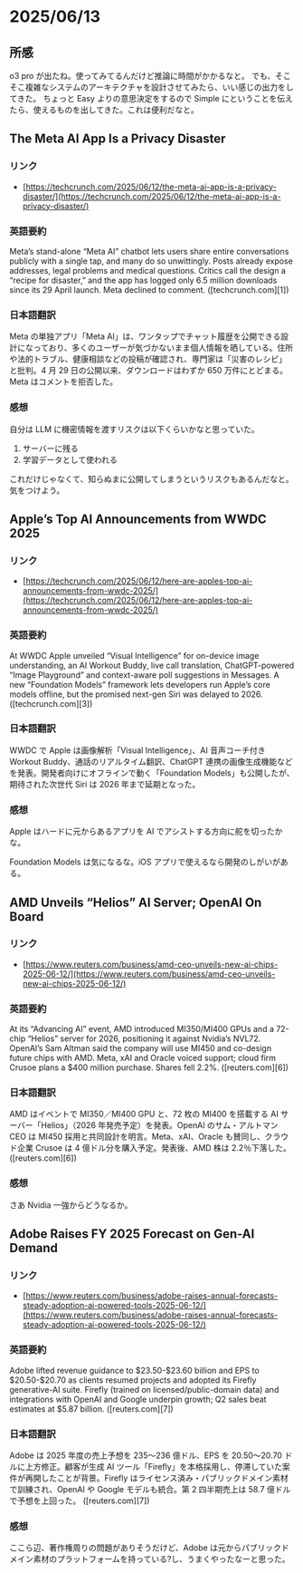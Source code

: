 # 2025/06/13

## 所感

o3 pro が出たね。使ってみてるんだけど推論に時間がかかるなと。
でも、そこそこ複雑なシステムのアーキテクチャを設計させてみたら、いい感じの出力をしてきた。
ちょっと Easy よりの意思決定をするので Simple にということを伝えたら、使えるものを出してきた。これは便利だなと。

## The Meta AI App Is a Privacy Disaster

### リンク

- [https://techcrunch.com/2025/06/12/the-meta-ai-app-is-a-privacy-disaster/](https://techcrunch.com/2025/06/12/the-meta-ai-app-is-a-privacy-disaster/)

### 英語要約

Meta’s stand-alone “Meta AI” chatbot lets users share entire conversations publicly with a single tap, and many do so unwittingly. Posts already expose addresses, legal problems and medical questions. Critics call the design a “recipe for disaster,” and the app has logged only 6.5 million downloads since its 29 April launch. Meta declined to comment. ([techcrunch.com][1])

### 日本語翻訳

Meta の単独アプリ「Meta AI」は、ワンタップでチャット履歴を公開できる設計になっており、多くのユーザーが気づかないまま個人情報を晒している。住所や法的トラブル、健康相談などの投稿が確認され、専門家は「災害のレシピ」と批判。4 月 29 日の公開以来、ダウンロードはわずか 650 万件にとどまる。Meta はコメントを拒否した。

### 感想

自分は LLM に機密情報を渡すリスクは以下くらいかなと思っていた。

1. サーバーに残る
2. 学習データとして使われる

これだけじゃなくて、知らぬまに公開してしまうというリスクもあるんだなと。気をつけよう。

## Apple’s Top AI Announcements from WWDC 2025

### リンク

- [https://techcrunch.com/2025/06/12/here-are-apples-top-ai-announcements-from-wwdc-2025/](https://techcrunch.com/2025/06/12/here-are-apples-top-ai-announcements-from-wwdc-2025/)

### 英語要約

At WWDC Apple unveiled “Visual Intelligence” for on-device image understanding, an AI Workout Buddy, live call translation, ChatGPT-powered “Image Playground” and context-aware poll suggestions in Messages. A new “Foundation Models” framework lets developers run Apple’s core models offline, but the promised next-gen Siri was delayed to 2026. ([techcrunch.com][3])

### 日本語翻訳

WWDC で Apple は画像解析「Visual Intelligence」、AI 音声コーチ付き Workout Buddy、通話のリアルタイム翻訳、ChatGPT 連携の画像生成機能などを発表。開発者向けにオフラインで動く「Foundation Models」も公開したが、期待された次世代 Siri は 2026 年まで延期となった。

### 感想

Apple はハードに元からあるアプリを AI でアシストする方向に舵を切ったかな。

Foundation Models は気になるな。iOS アプリで使えるなら開発のしがいがある。

## AMD Unveils “Helios” AI Server; OpenAI On Board

### リンク

- [https://www.reuters.com/business/amd-ceo-unveils-new-ai-chips-2025-06-12/](https://www.reuters.com/business/amd-ceo-unveils-new-ai-chips-2025-06-12/)

### 英語要約

At its “Advancing AI” event, AMD introduced MI350/MI400 GPUs and a 72-chip “Helios” server for 2026, positioning it against Nvidia’s NVL72. OpenAI’s Sam Altman said the company will use MI450 and co-design future chips with AMD. Meta, xAI and Oracle voiced support; cloud firm Crusoe plans a \$400 million purchase. Shares fell 2.2%. ([reuters.com][6])

### 日本語翻訳

AMD はイベントで MI350／MI400 GPU と、72 枚の MI400 を搭載する AI サーバー「Helios」（2026 年発売予定）を発表。OpenAI のサム・アルトマン CEO は MI450 採用と共同設計を明言。Meta、xAI、Oracle も賛同し、クラウド企業 Crusoe は 4 億ドル分を購入予定。発表後、AMD 株は 2.2％下落した。 ([reuters.com][6])

### 感想

さあ Nvidia 一強からどうなるか。

## Adobe Raises FY 2025 Forecast on Gen-AI Demand

### リンク

- [https://www.reuters.com/business/adobe-raises-annual-forecasts-steady-adoption-ai-powered-tools-2025-06-12/](https://www.reuters.com/business/adobe-raises-annual-forecasts-steady-adoption-ai-powered-tools-2025-06-12/)

### 英語要約

Adobe lifted revenue guidance to \$23.50-\$23.60 billion and EPS to \$20.50-\$20.70 as clients resumed projects and adopted its Firefly generative-AI suite. Firefly (trained on licensed/public-domain data) and integrations with OpenAI and Google underpin growth; Q2 sales beat estimates at \$5.87 billion. ([reuters.com][7])

### 日本語翻訳

Adobe は 2025 年度の売上予想を 235〜236 億ドル、EPS を 20.50〜20.70 ドルに上方修正。顧客が生成 AI ツール「Firefly」を本格採用し、停滞していた案件が再開したことが背景。Firefly はライセンス済み・パブリックドメイン素材で訓練され、OpenAI や Google モデルも統合。第 2 四半期売上は 58.7 億ドルで予想を上回った。 ([reuters.com][7])

### 感想

ここら辺、著作権周りの問題がありそうだけど、Adobe は元からパブリックドメイン素材のプラットフォームを持っている?し、うまくやったなーと思った。
